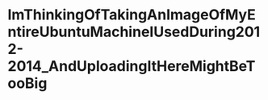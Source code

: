 # ImThinkingOfTakingAnImageOfMyEntireUbuntuMachineIUsedDuring2012-2014_AndUploadingItHereMightBeTooBig